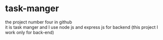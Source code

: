 # task-manger
the project number four in github  <br>
it is task manger and I  use node js and express js for backend 
(this project I work only for back-end)

